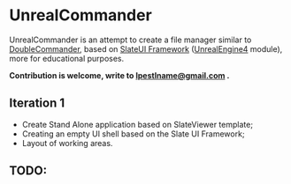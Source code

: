 # UnrealCommander

UnrealCommander is an attempt to create a file manager similar to [DoubleCommander](https://doublecmd.sourceforge.io/), based on [SlateUI Framework](https://docs.unrealengine.com/en-US/Programming/Slate/index.html) ([UnrealEngine4](https://www.unrealengine.com/) module), more for educational purposes.

**Contribution is welcome, write to lpestlname@gmail.com .**

## Iteration 1

* Create Stand Alone application based on SlateViewer template;
* Creating an empty UI shell based on the Slate UI Framework;
* Layout of working areas.

## TODO:

